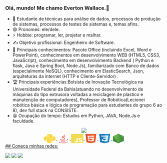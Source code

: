 ### Olá, mundo! Me chamo Everton Wallace.👋

- 🌱 Estudante de técnicas para análise de dados, processos de produção de sistemas, processos de testes de sistemas e, temas afins.
- 😄 Pronomes: ele/dele.
- ⚡ Hobbie: programar, ler, projetar e malhar.
- ✍  Objetivo profissional: Engenheiro de Software.
- 🎍 Principais conhecimentos: Pacote Office (incluindo Excel, Word e PowerPoint), conhecimentos em desenvolvimento WEB (HTML5, CSS3, JavaScript), conhecimento em desenvolvimento Backend ( Python e flask, Java e Spring Boot, Node.Js), familiarizado com Banco de dados (especialmente NoSQL), conhecimento em ElasticSearch, Json, arquiteturas da internet (HTTP e Cliente-Servidor) .
- 🏆 Principais experiências:Bolsista de Inovação Tecnológica na Universidade Federal da Bahia(atuando no desenvolvimento de máquinas do tipo extrusora voltadas a reciclagem de plastico e manutenção de computadores), Professor de Robótica(Lecionei robótica básica  e lógica de programação para estudantes do grupo 6 ao 8), dev full stack na CONSISTE.
- 😫 Ocupação do tempo: Estudos em Python, JAVA, Node.Js e faculdade.

<div align="center">
<a href="https://github.com/xEvertonWallace">
<img height="180em" src="https://github-readme-stats.vercel.app/api?username=xEvertonWallace&show_icons=true&theme=dracula&include_all_commits
<img height="180em" src="https://github-readme-stats.vercel.app/api/top-langs/?username=xEvertonWallace&layout=compact&langs_count=7&theme=dra
</div>
  
<div style="display: inline_block"><br>
  <img align="center" alt="Everton-Python" height="30" width="40" src="https://raw.githubusercontent.com/devicons/devicon/master/icons/python/python-plain.svg">
  <img align="center" alt="Everton-JAVA" height="30" width="40" src="https://raw.githubusercontent.com/devicons/devicon/master/icons/java/java-plain.svg">
  <img align="center" alt="Everton-Js" height="30" width="40" src="https://raw.githubusercontent.com/devicons/devicon/master/icons/javascript/javascript-plain.svg">
  <img align="center" alt="Everton-HTML" height="30" width="40" src="https://raw.githubusercontent.com/devicons/devicon/master/icons/html5/html5-original.svg">
  <img align="center" alt="Everton-CSS" height="30" width="40" src="https://raw.githubusercontent.com/devicons/devicon/master/icons/css3/css3-original.svg">
    <img align="center" alt="Everton-Node.Js" height="30" width="40" src="https://raw.githubusercontent.com/devicons/devicon/master/icons/nodejs/nodejs-original.svg">
</div>

<div> 
  ## Coneça minhas redes:
  
  <a href="https://instagram.com/everton_wallace_" target="_blank"><img src="https://img.shields.io/badge/-Instagram-%23E4405F?style=for-the-badge&logo=instagram&logoColor=white" target="_blank"></a>
  <a href = "mailto:everton542@hotmail.com"><img src="https://img.shields.io/badge/-Gmail-%23333?style=for-the-badge&logo=gmail&logoColor=white" target="_blank"></a>
  <a href="https://www.linkedin.com/in/everton-oliveira-b02a85150/" target="_blank"><img src="https://img.shields.io/badge/-LinkedIn-%230077B5?style=for-the-badge&logo=linkedin&logoColor=white" target="_blank"></a> 
 
</div>
